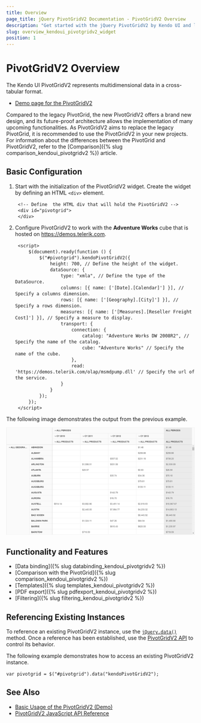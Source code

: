 ```yaml
---
title: Overview
page_title: jQuery PivotGridV2 Documentation - PivotGridV2 Overview
description: "Get started with the jQuery PivotGridV2 by Kendo UI and learn how to create and configure the widget."
slug: overview_kendoui_pivotgridv2_widget
position: 1
---
```


# PivotGridV2 Overview

The Kendo UI PivotGridV2 represents multidimensional data in a cross-tabular format.

* [Demo page for the PivotGridV2](https://demos.telerik.com/kendo-ui/pivotgridv2/index)

Compared to the legacy PivotGrid, the new PivotGridV2 offers a brand new design, and its future-proof architecture allows the implementation of many upcoming functionalities. As PivotGridV2 aims to replace the legacy PivotGrid, it is recommended to use the PivotGridV2 in your new projects. For information about the differences between the PivotGrid and PivotGridV2, refer to the [Comparison]({% slug comparison_kendoui_pivotgridv2 %}) article.

## Basic Configuration

1. Start with the initialization of the PivotGridV2 widget. Create the widget by defining an HTML `<div>` element.

        <!-- Define	 the HTML div that will hold the PivotGridV2 -->
        <div id="pivotgrid">
        </div>

1. Configure PivotGridV2 to work with the **Adventure Works** cube that is hosted on https://demos.telerik.com.

        <script>
            $(document).ready(function () {
                $("#pivotgrid").kendoPivotGridV2({
                    height: 700, // Define the height of the widget.
                    dataSource: {
                        type: "xmla", // Define the type of the DataSource.
                        columns: [{ name: ['[Date].[Calendar]'] }], // Specify a columns dimension.
                        rows: [{ name: ['[Geography].[City]'] }], // Specify a rows dimension.
                        measures: [{ name: ['[Measures].[Reseller Freight Cost]'] }], // Specify a measure to display.
                        transport: {
                            connection: {
                                catalog: "Adventure Works DW 2008R2", // Specify the name of the catalog.
                                cube: "Adventure Works" // Specify the name of the cube.
                            },
                            read: 'https://demos.telerik.com/olap/msmdpump.dll' // Specify the url of the service.
                        }
                    }
                });
            });
        </script>

The following image demonstrates the output from the previous example.

![Kendo UI for jQuery PivotGridV2](../../../images/pivotgridv2.png)

## Functionality and Features

* [Data binding]({% slug databinding_kendoui_pivotgridv2 %})
* [Comparison with the PivotGrid]({% slug comparison_kendoui_pivotgridv2 %})
* [Templates]({% slug templates_kendoui_pivotgridv2 %})
* [PDF export]({% slug pdfexport_kendoui_pivotgridv2 %})
* [Filtering]({% slug filtering_kendoui_pivotgridv2 %})

## Referencing Existing Instances

To reference an existing PivotGridV2 instance, use the [`jQuery.data()`](https://api.jquery.com/jQuery.data/) method. Once a reference has been established, use the [PivotGridV2 API](/api/javascript/ui/pivotgridv2/) to control its behavior.

The following example demonstrates how to access an existing PivotGridV2 instance.

    var pivotgrid = $("#pivotgrid").data("kendoPivotGridV2");

## See Also

* [Basic Usage of the PivotGridV2 (Demo)](https://demos.telerik.com/kendo-ui/pivotgridv2/index)
* [PivotGridV2 JavaScript API Reference](/api/javascript/ui/pivotgridv2)